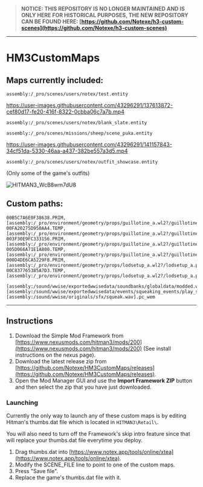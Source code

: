 > **NOTICE: THIS REPOSITORY IS NO LONGER MAINTAINED AND IS ONLY HERE FOR HISTORICAL PURPOSES, THE NEW REPOSITORY CAN BE FOUND HERE: [https://github.com/Notexe/h3-custom-scenes](https://github.com/Notexe/h3-custom-scenes)**
---------------

# HM3CustomMaps

## Maps currently included:

`assembly:/_pro/scenes/users/notex/test.entity`

https://user-images.githubusercontent.com/43296291/137613872-cef80d17-fe20-416f-8322-0cbba06c7a7b.mp4

`assembly:/_pro/scenes/users/notex/blank_slate.entity`

`assembly:/_pro/scenes/missions/sheep/scene_puka.entity`

https://user-images.githubusercontent.com/43296291/141157843-34cf51da-5330-46aa-a437-382be557a3d5.mp4

`assembly:/_pro/scenes/users/notex/outfit_showcase.entity`

(Only some of the game's outfits)

![HITMAN3_WcB8wm7dU8](https://user-images.githubusercontent.com/43296291/141782804-c58f4297-a31e-47b9-a6f3-9b51da46a77f.png)

## Custom paths:

```
00B5C7A6E0F38638.PRIM,[assembly:/_pro/environment/geometry/props/guillotine_a.wl2?/guillotine_a.prim].pc_prim
00FA20275D950AA4.TEMP,[assembly:/_pro/environment/geometry/props/guillotine_a.wl2?/guillotine_a.prim].pc_entitytype
003F30E9FC333156.PRIM,[assembly:/_pro/environment/geometry/props/guillotine_a.wl2?/guillotine_blade_a.prim].pc_prim
005D066A71E1A800.TEMP,[assembly:/_pro/environment/geometry/props/guillotine_a.wl2?/guillotine_blade_a.prim].pc_entitytype
000D4DE6CA5229F8.PRIM,[assembly:/_pro/environment/geometry/props/lodsetup_a.wl2?/lodsetup_a.prim].pc_prim
00C837765385A7D3.TEMP,[assembly:/_pro/environment/geometry/props/lodsetup_a.wl2?/lodsetup_a.prim].pc_entitytype

[assembly:/sound/wwise/exportedwwisedata/soundbanks/globaldata/modded.wwisesoundbank].pc_wwisebank
[assembly:/sound/wwise/exportedwwisedata/events/squeaking_events/play_squeak.wwiseevent].pc_wwisebank
[assembly:/sound/wwise/originals/sfx/squeak.wav].pc_wem
```

---

## Instructions

1. Download the Simple Mod Framework from [https://www.nexusmods.com/hitman3/mods/200](https://www.nexusmods.com/hitman3/mods/200) (See install instructions on the nexus page).
2. Download the latest release zip from [https://github.com/Notexe/HM3CustomMaps/releases](https://github.com/Notexe/HM3CustomMaps/releases).
3. Open the Mod Manager GUI and use the **Import Framework ZIP** button and then select the zip that you have just downloaded.

### Launching

Currently the only way to launch any of these custom maps is by editing Hitman's thumbs.dat file which is located in `HITMAN3\Retail\`.

You will also need to turn off the Framework's skip intro feature since that will replace your thumbs.dat file everytime you deploy.

1. Drag thumbs.dat into [https://www.notex.app/tools/online/xtea](https://www.notex.app/tools/online/xtea).
2. Modify the SCENE_FILE line to point to one of the custom maps.
3. Press "Save file".
4. Replace the game's thumbs.dat file with it.
